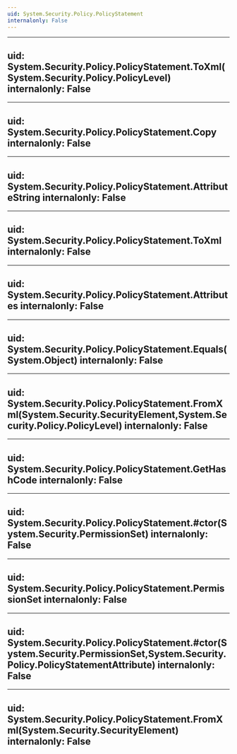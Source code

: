 ```yaml
---
uid: System.Security.Policy.PolicyStatement
internalonly: False
---
```


---
uid: System.Security.Policy.PolicyStatement.ToXml(System.Security.Policy.PolicyLevel)
internalonly: False
---

---
uid: System.Security.Policy.PolicyStatement.Copy
internalonly: False
---

---
uid: System.Security.Policy.PolicyStatement.AttributeString
internalonly: False
---

---
uid: System.Security.Policy.PolicyStatement.ToXml
internalonly: False
---

---
uid: System.Security.Policy.PolicyStatement.Attributes
internalonly: False
---

---
uid: System.Security.Policy.PolicyStatement.Equals(System.Object)
internalonly: False
---

---
uid: System.Security.Policy.PolicyStatement.FromXml(System.Security.SecurityElement,System.Security.Policy.PolicyLevel)
internalonly: False
---

---
uid: System.Security.Policy.PolicyStatement.GetHashCode
internalonly: False
---

---
uid: System.Security.Policy.PolicyStatement.#ctor(System.Security.PermissionSet)
internalonly: False
---

---
uid: System.Security.Policy.PolicyStatement.PermissionSet
internalonly: False
---

---
uid: System.Security.Policy.PolicyStatement.#ctor(System.Security.PermissionSet,System.Security.Policy.PolicyStatementAttribute)
internalonly: False
---

---
uid: System.Security.Policy.PolicyStatement.FromXml(System.Security.SecurityElement)
internalonly: False
---

